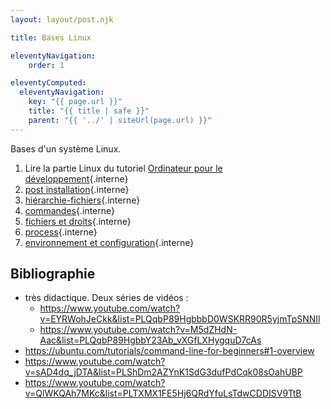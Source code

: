```yaml
---
layout: layout/post.njk

title: Bases Linux

eleventyNavigation:
    order: 1

eleventyComputed:
  eleventyNavigation:
    key: "{{ page.url }}"
    title: "{{ title | safe }}"
    parent: "{{ '../' | siteUrl(page.url) }}"
---
```


Bases d'un système Linux.

1. Lire la partie Linux du tutoriel [Ordinateur pour le développement](/tutoriels/ordinateur-développement){.interne}
2. [post installation](post-installation){.interne}
3. [hiérarchie-fichiers](fhiérarchie-fichiers){.interne}
4. [commandes](./commandes){.interne}
5. [fichiers et droits](fichiers-droits){.interne}
6. [process](process){.interne}
7. [environnement et configuration](environnement-configuration){.interne}

## Bibliographie

- très didactique. Deux séries de vidéos :
  - <https://www.youtube.com/watch?v=EYRWohJeCkk&list=PLQqbP89HgbbbD0WSKRR90R5yjmTpSNNIl>
  - <https://www.youtube.com/watch?v=M5dZHdN-Aac&list=PLQqbP89HgbbY23Ab_vXGfLXHygquD7cAs>
- <https://ubuntu.com/tutorials/command-line-for-beginners#1-overview>
- <https://www.youtube.com/watch?v=sAD4dq_jDTA&list=PLShDm2AZYnK1SdG3dufPdCqk08sOahUBP>
- <https://www.youtube.com/watch?v=QlWKQAh7MKc&list=PLTXMX1FE5Hj6QRdYfuLsTdwCDDISV9TtB>
